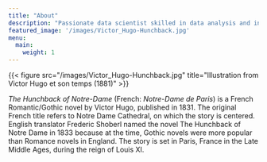 ```yaml
---
title: "About"
description: "Passionate data scientist skilled in data analysis and innovative solutions. Proficient in Python, R, and SQL, I translate data into powerful insights. I thrive on challenges, whether in machine learning, NLP, or deep learning. Curious and creative, I uncover unique solutions. I believe in ethical data practices and informed decision-making. When not diving into data, you'll likely find me hiking trails or engrossed in the latest book on data science. I'm also an avid comic book enthusiast and enjoy crafting captivating stories. Let's explore the wonders of data together!"
featured_image: '/images/Victor_Hugo-Hunchback.jpg'
menu:
  main:
    weight: 1
---
```

{{< figure src="/images/Victor_Hugo-Hunchback.jpg" title="Illustration from Victor Hugo et son temps (1881)" >}}

_The Hunchback of Notre-Dame_ (French: _Notre-Dame de Paris_) is a French Romantic/Gothic novel by Victor Hugo, published in 1831. The original French title refers to Notre Dame Cathedral, on which the story is centered. English translator Frederic Shoberl named the novel The Hunchback of Notre Dame in 1833 because at the time, Gothic novels were more popular than Romance novels in England. The story is set in Paris, France in the Late Middle Ages, during the reign of Louis XI.
